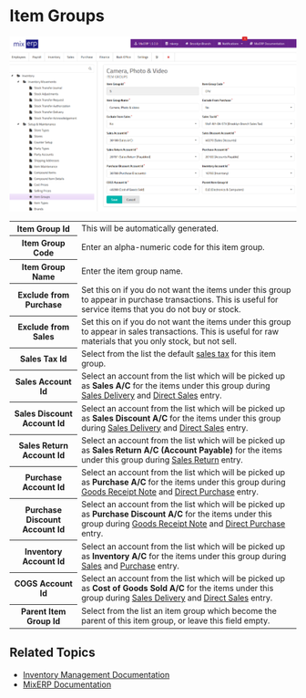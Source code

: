# Item Groups

![Item Groups](images/item-groups.png)

<table class="ui padded compact attached small blue table">
    <tr>
        <th>
            Item Group Id
        </th>
        <td>
            This will be automatically generated.
        </td>
    </tr>
    <tr>
        <th>
            Item Group Code
        </th>
        <td>
            Enter an alpha-numeric code for this item group.
        </td>
    </tr>
    <tr>
        <th>
            Item Group Name
        </th>
        <td>
            Enter the item group name.
        </td>
    </tr>
    <tr>
        <th>
            Exclude from Purchase
        </th>
        <td>
            Set this on if you do not want the items under this group to
            appear in purchase transactions. This is useful for service items
            that you do not buy or stock.
        </td>
    </tr>
    <tr>
        <th>
            Exclude from Sales
        </th>
        <td>
            Set this on if you do not want the items under this group to
            appear in sales transactions. This is useful for raw materials
            that you only stock, but not sell.
        </td>
    </tr>
    <tr>
        <th>
            Sales Tax Id
        </th>
        <td>
            Select from the list the default <a href="../core-concepts/understanding-and-configuring-taxes.md">sales tax</a> for this item group.
        </td>
    </tr>
    <tr>
        <th>
            Sales Account Id
        </th>
        <td>
            Select an account from the list which will be picked up
            as <strong>Sales A/C</strong> for the items under this
            group during <a href="../sales/sales-delivery.md">Sales Delivery</a>
            and <a href="../sales/direct-sales.md">Direct Sales</a> entry.
        </td>
    </tr>
    <tr>
        <th>
            Sales Discount Account Id
        </th>
        <td>
            Select an account from the list which will be picked up
            as <strong>Sales Discount A/C</strong> for the items under this
            group during <a href="../sales/sales-delivery.md">Sales Delivery</a>
            and <a href="../sales/direct-sales.md">Direct Sales</a> entry.
        </td>
    </tr>
    <tr>
        <th>
            Sales Return Account Id
        </th>
        <td>
            Select an account from the list which will be picked up
            as <strong>Sales Return A/C (Account Payable)</strong> for the items under this
            group during <a href="../sales/sales-return.md">Sales Return</a> entry.
        </td>
    </tr>
    <tr>
        <th>
            Purchase Account Id
        </th>
        <td>
            Select an account from the list which will be picked up
            as <strong>Purchase A/C</strong> for the items under this
            group during <a href="../purchase/grn.md">Goods Receipt Note</a>
            and <a href="../purchase/direct-purchase.md">Direct Purchase</a> entry.
        </td>
    </tr>
    <tr>
        <th>
            Purchase Discount Account Id            
        </th>
        <td>
            Select an account from the list which will be picked up
            as <strong>Purchase Discount A/C</strong> for the items under this
            group during <a href="../purchase/grn.md">Goods Receipt Note</a>
            and <a href="../purchase/direct-purchase.md">Direct Purchase</a> entry.
        </td>
    </tr>
    <tr>
        <th>
            Inventory Account Id
        </th>
        <td>
            Select an account from the list which will be picked up
            as <strong>Inventory A/C</strong> for the items under this
            group during <a href="../sales/index.md">Sales</a>
            and <a href="../purchase/index.md">Purchase</a> entry.
        </td>
    </tr>
    <tr>
        <th>
            COGS Account Id
        </th>
        <td>
            Select an account from the list which will be picked up
            as <strong>Cost of Goods Sold A/C</strong> for the items under this
            group during <a href="../sales/sales-delivery.md">Sales Delivery</a>
            and <a href="../sales/direct-sales.md">Direct Sales</a> entry.
        </td>
    </tr>
    <tr>
        <th>
            Parent Item Group Id
        </th>
        <td>
            Select from the list an item group which become the parent
            of this item group, or leave this field empty.
        </td>
    </tr>
</table>

## Related Topics
* [Inventory Management Documentation](index.md)
* [MixERP Documentation](../index.md)
